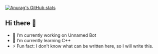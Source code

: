 [![Anurag's GitHub stats](https://github-readme-stats.vercel.app/api?username=OctoBanon-Main&theme=dark)](https://github.com/anuraghazra/github-readme-stats)

## Hi there 👋

- 🔭 I’m currently working on Unnamed Bot
- 🌱 I’m currently learning C++
- ⚡ Fun fact: I don't know what can be written here, so I will write this.
